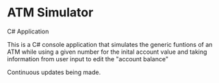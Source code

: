 # ATM Simulator

C# Application 



This is a C# console application that simulates the generic funtions of an ATM while using a given number for the inital account value and taking information from user input to edit the "account balance"

Continuous updates being made.
 




